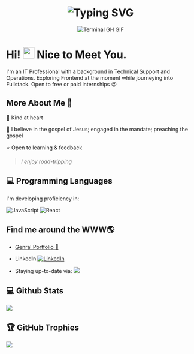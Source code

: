 <!-- <p align="left"><img width=15%" src="https://github.com/alansmathew/alansmathew/raw/master/lang.gif" alt="lang image here" /></p> -->

<div align="center">
    <h1><img src="https://readme-typing-svg.herokuapp.com?font=Jetbrains+mono&size=40&duration=3000&color=33FF33&center=true&vCenter=true&width=435&lines=Hey..+I'm+Ibukun..;This+is..;..my+Github+profile..;" alt="Typing SVG"/></h1>
    <p><img src="termina-gh.gif" alt="Terminal GH GIF" /></p>
</div>

# Hi! <img src="https://media.giphy.com/media/hvRJCLFzcasrR4ia7z/giphy.gif" width="30px"> Nice to Meet You.

<!-- <img src="" alt="banner that says Ibukun Adepoju-Conde - code newbie"> -->
I'm an IT Professional with a background in Technical Support and Operations. Exploring Frontend at the moment while journeying into Fullstack. Open to free or paid internships :wink: 


## More About Me :woman:

:purple_heart: Kind at heart

:100: I believe in the gospel of Jesus; engaged in the mandate; preaching the gospel

:star: Open to learning & feedback


>*I enjoy road-tripping*

<h2 align="left" class="section-heading">💻 Programming Languages</h2>
<p> I'm developing proficiency in:</p>
<div align="left">
    <img src="https://img.shields.io/badge/JavaScript-F7DF1E?style=for-the-badge&logo=javascript&logoColor=black" alt="JavaScript"/>
    <img src="https://img.shields.io/badge/React-20232A?style=for-the-badge&logo=react&logoColor=61DAFB" alt="React"/>
   <!-- <img src="https://img.shields.io/badge/Python-3776AB?style=for-the-badge&logo=python&logoColor=white" alt="Python"/> -->
 

</div>


## Find me around the WWW🌎

<p align="center">
  
- <a href="https://ibukunadepojuconde.vzy.io/"> Genral Portfolio 💼</a>

- LinkedIn <a href="https://www.linkedin.com/in/ibukun-adepoju-conde">
    <img src="https://img.shields.io/badge/ibukunadepoju-conde-0077B5?style=for-the-badge&logo=linkedin&logoColor=white" alt="LinkedIn"/>
  </a>

<!-- - Contributing soon on: <a href="https://github.com/Ibeksconde?tab=followers">
    <img src="https://img.shields.io/github/followers/Ibeksconde?tab=followers?label=blue&logo=github&style=for-the-badge" alt="GitHub badge" />
  </a> -->


- Staying up-to-date via: <a href="http://twitter.com/ibukunconde">
    <img src="https://img.shields.io/twitter/follow/ibukunconde?label=Twitter&logo=twitter&style=for-the-badge" />
  </a>


<!-- - Lazy curating pluckyspiration on: <a href="https://www.youtube.com/channel/UC2-U73E-uyf_lNCDO0yENlQ?view_as=subscriber">YouTube</a> or <a href="https://predigt.dev/">Predigt</a> -->

</p>


<!-- ## Latest Blog Posts📩 -->
<!-- BLOG-POST-LIST:START -->

<!-- BLOG-POST-LIST:END -->

  
<div align="left">
<h2 align="left" class="section-heading"> 💻 Github Stats</h2>
 <!-- <table align="left" width="100%" height="100%" >
    <tr>
       <td><img style="border: none;" src="https://github-profile-summary-cards.vercel.app/api/cards/profile-details?username=Ibeksconde&theme=github_dark" alt="Zane's GitHub Stats"/></td>   
       <td><img style="border: none;" src="https://github-readme-streak-stats.herokuapp.com/?user=Ibeksconde&theme=merko" alt="Ibukun's Contribution Streak"/></td>
    </tr>
 </table>

 <!-- <table align="left" width="100%" height="100%" >
    <tr>
        <td><img style="border: none;" src="https://github-profile-summary-cards.vercel.app/api/cards/stats?username=Ibeksconde&theme=github_dark" alt="Ibukun's GitHub Stats"/></td>
        <td><img style="border: none;" src="https://github-profile-summary-cards.vercel.app/api/cards/productive-time?username=Ibeksconde&theme=github_dark&utcOffset=10" alt="Ibukun's GitHub Stats"/>
        <td><img style="border: none;" src="https://github-profile-summary-cards.vercel.app/api/cards/repos-per-language?username=Ibeksconde&theme=github_dark" alt="Ibukun's GitHub Stats"/></td>
        <td><img style="border: none;" src="https://github-profile-summary-cards.vercel.app/api/cards/most-commit-language?username=Ibeksconde&theme=github_dark" alt="Ibukun's GitHub Stats"/></td>
    </tr>
 </table>
</div> -->


<a href="">
  <img align="centre" src="https://github-readme-stats.vercel.app/api?username=Ibeksconde&count_private=true&include_all_commits=true&show_icons=true&title_color=007bff&text_color=e7e7e7&icon_color=007bff&bg_color=171c28" />
<a/>
  
## 🏆 GitHub Trophies

![](https://github-profile-trophy.vercel.app/?username=Ibeksconde&theme=discord&no-frame=true&no-bg=false&margin-w=4)




